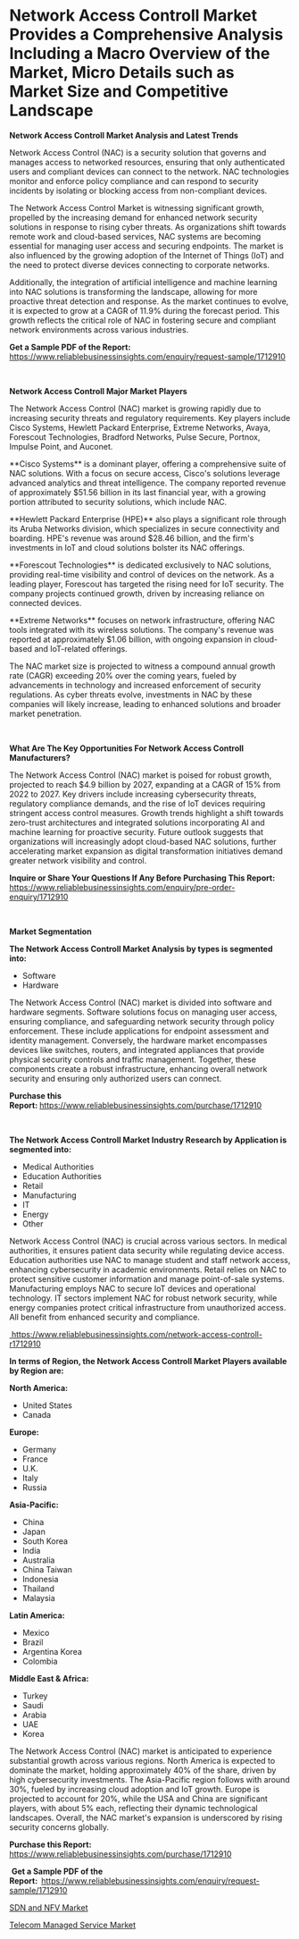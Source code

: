 <p><h1>Network Access Controll Market Provides a Comprehensive Analysis Including a Macro Overview of the Market, Micro Details such as Market Size and Competitive Landscape</h1></p><p><strong>Network Access Controll Market Analysis and Latest Trends</strong></p>
<p><p>Network Access Control (NAC) is a security solution that governs and manages access to networked resources, ensuring that only authenticated users and compliant devices can connect to the network. NAC technologies monitor and enforce policy compliance and can respond to security incidents by isolating or blocking access from non-compliant devices.</p><p>The Network Access Control Market is witnessing significant growth, propelled by the increasing demand for enhanced network security solutions in response to rising cyber threats. As organizations shift towards remote work and cloud-based services, NAC systems are becoming essential for managing user access and securing endpoints. The market is also influenced by the growing adoption of the Internet of Things (IoT) and the need to protect diverse devices connecting to corporate networks.</p><p>Additionally, the integration of artificial intelligence and machine learning into NAC solutions is transforming the landscape, allowing for more proactive threat detection and response. As the market continues to evolve, it is expected to grow at a CAGR of 11.9% during the forecast period. This growth reflects the critical role of NAC in fostering secure and compliant network environments across various industries.</p></p>
<p><strong>Get a Sample PDF of the Report:&nbsp;</strong> <a href="https://www.reliablebusinessinsights.com/enquiry/request-sample/1712910?utm_campaign=63&utm_medium=2&utm_source=Github&utm_content=ia&utm_term=11012025&utm_id=network-access-controll">https://www.reliablebusinessinsights.com/enquiry/request-sample/1712910</a></p>
<p>&nbsp;</p>
<p><strong>Network Access Controll Major Market Players</strong></p>
<p><p>The Network Access Control (NAC) market is growing rapidly due to increasing security threats and regulatory requirements. Key players include Cisco Systems, Hewlett Packard Enterprise, Extreme Networks, Avaya, Forescout Technologies, Bradford Networks, Pulse Secure, Portnox, Impulse Point, and Auconet.</p><p>**Cisco Systems** is a dominant player, offering a comprehensive suite of NAC solutions. With a focus on secure access, Cisco's solutions leverage advanced analytics and threat intelligence. The company reported revenue of approximately $51.56 billion in its last financial year, with a growing portion attributed to security solutions, which include NAC.</p><p>**Hewlett Packard Enterprise (HPE)** also plays a significant role through its Aruba Networks division, which specializes in secure connectivity and boarding. HPE's revenue was around $28.46 billion, and the firm's investments in IoT and cloud solutions bolster its NAC offerings.</p><p>**Forescout Technologies** is dedicated exclusively to NAC solutions, providing real-time visibility and control of devices on the network. As a leading player, Forescout has targeted the rising need for IoT security. The company projects continued growth, driven by increasing reliance on connected devices.</p><p>**Extreme Networks** focuses on network infrastructure, offering NAC tools integrated with its wireless solutions. The company's revenue was reported at approximately $1.06 billion, with ongoing expansion in cloud-based and IoT-related offerings.</p><p>The NAC market size is projected to witness a compound annual growth rate (CAGR) exceeding 20% over the coming years, fueled by advancements in technology and increased enforcement of security regulations. As cyber threats evolve, investments in NAC by these companies will likely increase, leading to enhanced solutions and broader market penetration.</p></p>
<p>&nbsp;</p>
<p><strong>What Are The Key Opportunities For Network Access Controll Manufacturers?</strong></p>
<p><p>The Network Access Control (NAC) market is poised for robust growth, projected to reach $4.9 billion by 2027, expanding at a CAGR of 15% from 2022 to 2027. Key drivers include increasing cybersecurity threats, regulatory compliance demands, and the rise of IoT devices requiring stringent access control measures. Growth trends highlight a shift towards zero-trust architectures and integrated solutions incorporating AI and machine learning for proactive security. Future outlook suggests that organizations will increasingly adopt cloud-based NAC solutions, further accelerating market expansion as digital transformation initiatives demand greater network visibility and control.</p></p>
<p><strong>Inquire or Share Your Questions If Any Before Purchasing This Report:</strong> <a href="https://www.reliablebusinessinsights.com/enquiry/pre-order-enquiry/1712910?utm_campaign=63&utm_medium=2&utm_source=Github&utm_content=ia&utm_term=11012025&utm_id=network-access-controll">https://www.reliablebusinessinsights.com/enquiry/pre-order-enquiry/1712910</a></p>
<p>&nbsp;</p>
<p><strong>Market Segmentation</strong></p>
<p><strong>The Network Access Controll Market Analysis by types is segmented into:</strong></p>
<p><ul><li>Software</li><li>Hardware</li></ul></p>
<p><p>The Network Access Control (NAC) market is divided into software and hardware segments. Software solutions focus on managing user access, ensuring compliance, and safeguarding network security through policy enforcement. These include applications for endpoint assessment and identity management. Conversely, the hardware market encompasses devices like switches, routers, and integrated appliances that provide physical security controls and traffic management. Together, these components create a robust infrastructure, enhancing overall network security and ensuring only authorized users can connect.</p></p>
<p><strong>Purchase this Report:&nbsp;</strong><a href="https://www.reliablebusinessinsights.com/purchase/1712910?utm_campaign=63&utm_medium=2&utm_source=Github&utm_content=ia&utm_term=11012025&utm_id=network-access-controll">https://www.reliablebusinessinsights.com/purchase/1712910</a></p>
<p>&nbsp;</p>
<p><strong>The Network Access Controll Market Industry Research by Application is segmented into:</strong></p>
<p><ul><li>Medical Authorities</li><li>Education Authorities</li><li>Retail</li><li>Manufacturing</li><li>IT</li><li>Energy</li><li>Other</li></ul></p>
<p><p>Network Access Control (NAC) is crucial across various sectors. In medical authorities, it ensures patient data security while regulating device access. Education authorities use NAC to manage student and staff network access, enhancing cybersecurity in academic environments. Retail relies on NAC to protect sensitive customer information and manage point-of-sale systems. Manufacturing employs NAC to secure IoT devices and operational technology. IT sectors implement NAC for robust network security, while energy companies protect critical infrastructure from unauthorized access. All benefit from enhanced security and compliance.</p></p>
<p><a href="https://www.reliablebusinessinsights.com/network-access-controll-r1712910?utm_campaign=63&utm_medium=2&utm_source=Github&utm_content=ia&utm_term=11012025&utm_id=network-access-controll">&nbsp;https://www.reliablebusinessinsights.com/network-access-controll-r1712910</a></p>
<p><strong>In terms of Region, the Network Access Controll Market Players available by Region are:</strong></p>
<p>
    <p> <strong> North America: </strong>
        <ul>
            <li>United States</li>
            <li>Canada</li>
        </ul>
        </p> 
    <p> <strong> Europe: </strong>
        <ul>
            <li>Germany</li>
            <li>France</li>
            <li>U.K.</li>
            <li>Italy</li>
            <li>Russia</li>
        </ul>
        </p> 
    <p> <strong> Asia-Pacific: </strong>
        <ul>
            <li>China</li>
            <li>Japan</li>
            <li>South Korea</li>
            <li>India</li>
            <li>Australia</li>
            <li>China Taiwan</li>
            <li>Indonesia</li>
            <li>Thailand</li>
            <li>Malaysia</li>
        </ul>
        </p> 
    <p> <strong> Latin America: </strong>
        <ul>
            <li>Mexico</li>
            <li>Brazil</li>
            <li>Argentina Korea</li>
            <li>Colombia</li>
        </ul>
        </p> 
    <p> <strong> Middle East & Africa: </strong>
        <ul>
            <li>Turkey</li>
            <li>Saudi</li>
            <li>Arabia</li>
            <li>UAE</li>
            <li>Korea</li>
        </ul>
    </p>
    </p>
<p><p>The Network Access Control (NAC) market is anticipated to experience substantial growth across various regions. North America is expected to dominate the market, holding approximately 40% of the share, driven by high cybersecurity investments. The Asia-Pacific region follows with around 30%, fueled by increasing cloud adoption and IoT growth. Europe is projected to account for 20%, while the USA and China are significant players, with about 5% each, reflecting their dynamic technological landscapes. Overall, the NAC market's expansion is underscored by rising security concerns globally.</p></p>
<p><strong>Purchase this Report: </strong><a href="https://www.reliablebusinessinsights.com/purchase/1712910?utm_campaign=63&utm_medium=2&utm_source=Github&utm_content=ia&utm_term=11012025&utm_id=network-access-controll">https://www.reliablebusinessinsights.com/purchase/1712910</a></p>
<p>&nbsp;<strong>Get a Sample PDF of the Report:&nbsp;&nbsp;</strong><a href="https://www.reliablebusinessinsights.com/enquiry/request-sample/1712910?utm_campaign=63&utm_medium=2&utm_source=Github&utm_content=ia&utm_term=11012025&utm_id=network-access-controll">https://www.reliablebusinessinsights.com/enquiry/request-sample/1712910</a></p>
<p><strong></strong></p>
<p><p><a href="https://github.com/jamastodola515/Market-Research-Report-List-1/blob/main/sdn-and-nfv-market.md?utm_campaign=63&utm_medium=2&utm_source=Github&utm_content=ia&utm_term=11012025&utm_id=network-access-controll">SDN and NFV Market</a></p><p><a href="https://github.com/organophelia8282/Market-Research-Report-List-1/blob/main/telecom-managed-service-market.md?utm_campaign=63&utm_medium=2&utm_source=Github&utm_content=ia&utm_term=11012025&utm_id=network-access-controll">Telecom Managed Service Market</a></p></p>